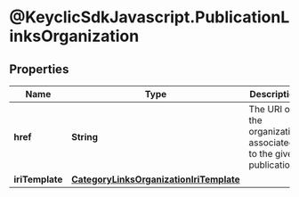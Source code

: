 # @KeyclicSdkJavascript.PublicationLinksOrganization

## Properties
Name | Type | Description | Notes
------------ | ------------- | ------------- | -------------
**href** | **String** | The URI of the organization associated to the given publication. | [optional] 
**iriTemplate** | [**CategoryLinksOrganizationIriTemplate**](CategoryLinksOrganizationIriTemplate.md) |  | [optional] 


